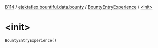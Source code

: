 [B114](../../index.md) / [ejektaflex.bountiful.data.bounty](../index.md) / [BountyEntryExperience](index.md) / [&lt;init&gt;](./-init-.md)

# &lt;init&gt;

`BountyEntryExperience()`